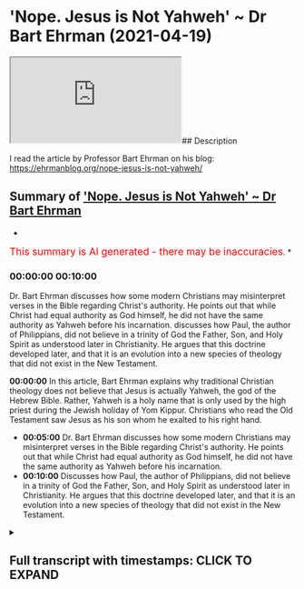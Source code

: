 # 'Nope. Jesus is Not Yahweh' ~ Dr Bart Ehrman (2021-04-19)

<iframe loading='lazy' src='https://www.youtube.com/embed/zfQ6bU6GYDw'></iframe>## Description

I read the article by Professor Bart Ehrman on his blog:  <https://ehrmanblog.org/nope-jesus-is-not-yahweh/>

## Summary of ['Nope. Jesus is Not Yahweh' ~ Dr Bart Ehrman](https://www.youtube.com/watch?v=zfQ6bU6GYDw)

*

<span style="color:red; font-size:125%">This summary is AI generated - there may be inaccuracies</span>. *

### <a onclick="modifyYTiframeseektime('600')">00:00:00 00:10:00</a>

Dr. Bart Ehrman discusses how some modern Christians may misinterpret verses in the Bible regarding Christ's authority. He points out that while Christ had equal authority as God himself, he did not have the same authority as Yahweh before his incarnation. discusses how Paul, the author of Philippians, did not believe in a trinity of God the Father, Son, and Holy Spirit as understood later in Christianity. He argues that this doctrine developed later, and that it is an evolution into a new species of theology that did not exist in the New Testament.

**<a onclick="modifyYTiframeseektime('0')">00:00:00</a>** In this article, Bart Ehrman explains why traditional Christian theology does not believe that Jesus is actually Yahweh, the god of the Hebrew Bible. Rather, Yahweh is a holy name that is only used by the high priest during the Jewish holiday of Yom Kippur. Christians who read the Old Testament saw Jesus as his son whom he exalted to his right hand.

* **<a onclick="modifyYTiframeseektime('300')">00:05:00</a>**  Dr. Bart Ehrman discusses how some modern Christians may misinterpret verses in the Bible regarding Christ's authority. He points out that while Christ had equal authority as God himself, he did not have the same authority as Yahweh before his incarnation.
* **<a onclick="modifyYTiframeseektime('600')">00:10:00</a>** Discusses how Paul, the author of Philippians, did not believe in a trinity of God the Father, Son, and Holy Spirit as understood later in Christianity. He argues that this doctrine developed later, and that it is an evolution into a new species of theology that did not exist in the New Testament.

<details><summary><h2>Full transcript with timestamps: CLICK TO EXPAND</h2></summary>

<a onclick="modifyYTiframeseektime('1)')">0:00:01 nope jesus is</a>
<a onclick="modifyYTiframeseektime('3)')">0:00:03 not yahweh this is the title of an</a>
<a onclick="modifyYTiframeseektime('6)')">0:00:06 article</a>
<a onclick="modifyYTiframeseektime('7)')">0:00:07 just published two days ago uh on bart</a>
<a onclick="modifyYTiframeseektime('10)')">0:00:10 ehrman's blog</a>
<a onclick="modifyYTiframeseektime('11)')">0:00:11 um and it's really very good and i</a>
<a onclick="modifyYTiframeseektime('13)')">0:00:13 wanted just to read it to you and offer</a>
<a onclick="modifyYTiframeseektime('15)')">0:00:15 a few comments</a>
<a onclick="modifyYTiframeseektime('16)')">0:00:16 for those few of you who still don't</a>
<a onclick="modifyYTiframeseektime('17)')">0:00:17 know who bart ehrman is</a>
<a onclick="modifyYTiframeseektime('19)')">0:00:19 he is currently the james a gray</a>
<a onclick="modifyYTiframeseektime('21)')">0:00:21 distinguished professor</a>
<a onclick="modifyYTiframeseektime('23)')">0:00:23 of religious studies at the university</a>
<a onclick="modifyYTiframeseektime('24)')">0:00:24 of north carolina</a>
<a onclick="modifyYTiframeseektime('26)')">0:00:26 at chapel hill he's an american and he's</a>
<a onclick="modifyYTiframeseektime('29)')">0:00:29 one of the world's if not the world's</a>
<a onclick="modifyYTiframeseektime('30)')">0:00:30 leaders</a>
<a onclick="modifyYTiframeseektime('31)')">0:00:31 leading textual critic and uh a new</a>
<a onclick="modifyYTiframeseektime('34)')">0:00:34 testament scholar as well</a>
<a onclick="modifyYTiframeseektime('36)')">0:00:36 um he is a prodigious writer uh and he</a>
<a onclick="modifyYTiframeseektime('39)')">0:00:39 uh virtually every day something new</a>
<a onclick="modifyYTiframeseektime('41)')">0:00:41 comes out and it's very he's very</a>
<a onclick="modifyYTiframeseektime('43)')">0:00:43 readable</a>
<a onclick="modifyYTiframeseektime('44)')">0:00:44 and um this article nope jesus is not uh</a>
<a onclick="modifyYTiframeseektime('46)')">0:00:46 yahweh i just wanted to share it with</a>
<a onclick="modifyYTiframeseektime('48)')">0:00:48 you</a>
<a onclick="modifyYTiframeseektime('48)')">0:00:48 published uh just two days ago uh on the</a>
<a onclick="modifyYTiframeseektime('51)')">0:00:51 17th of april</a>
<a onclick="modifyYTiframeseektime('52)')">0:00:52 and he says in my last post i pointed</a>
<a onclick="modifyYTiframeseektime('55)')">0:00:55 out that</a>
<a onclick="modifyYTiframeseektime('56)')">0:00:56 some conservative evangelical christians</a>
<a onclick="modifyYTiframeseektime('59)')">0:00:59 claim</a>
<a onclick="modifyYTiframeseektime('59)')">0:00:59 that jesus in the bible is actually to</a>
<a onclick="modifyYTiframeseektime('62)')">0:01:02 be understood as</a>
<a onclick="modifyYTiframeseektime('63)')">0:01:03 yahweh i think that's completely wrong</a>
<a onclick="modifyYTiframeseektime('67)')">0:01:07 and in this post i want to explain why</a>
<a onclick="modifyYTiframeseektime('70)')">0:01:10 of course yahweh is the name of god in</a>
<a onclick="modifyYTiframeseektime('72)')">0:01:12 the jewish bible so christians are</a>
<a onclick="modifyYTiframeseektime('73)')">0:01:13 saying or many christians are saying</a>
<a onclick="modifyYTiframeseektime('75)')">0:01:15 that jesus is this god jesus is god</a>
<a onclick="modifyYTiframeseektime('79)')">0:01:19 he continues it is not the view of</a>
<a onclick="modifyYTiframeseektime('82)')">0:01:22 traditional</a>
<a onclick="modifyYTiframeseektime('83)')">0:01:23 christian theology at least as i learned</a>
<a onclick="modifyYTiframeseektime('85)')">0:01:25 it once upon a time</a>
<a onclick="modifyYTiframeseektime('87)')">0:01:27 it was certainly not the view of the</a>
<a onclick="modifyYTiframeseektime('89)')">0:01:29 earliest christians</a>
<a onclick="modifyYTiframeseektime('91)')">0:01:31 and it is not a view set forth in the</a>
<a onclick="modifyYTiframeseektime('93)')">0:01:33 bible</a>
<a onclick="modifyYTiframeseektime('94)')">0:01:34 the bible of course does not have the</a>
<a onclick="modifyYTiframeseektime('96)')">0:01:36 trinity</a>
<a onclick="modifyYTiframeseektime('97)')">0:01:37 but when christianity formulated the</a>
<a onclick="modifyYTiframeseektime('99)')">0:01:39 doctrine of the trinity</a>
<a onclick="modifyYTiframeseektime('101)')">0:01:41 the father was yahweh and christ was his</a>
<a onclick="modifyYTiframeseektime('104)')">0:01:44 son</a>
<a onclick="modifyYTiframeseektime('104)')">0:01:44 at least that's what christians who read</a>
<a onclick="modifyYTiframeseektime('106)')">0:01:46 the old testament said</a>
<a onclick="modifyYTiframeseektime('108)')">0:01:48 of course the name yahweh is not found</a>
<a onclick="modifyYTiframeseektime('111)')">0:01:51 in the new testament at all</a>
<a onclick="modifyYTiframeseektime('113)')">0:01:53 since it's a hebrew word and the greek</a>
<a onclick="modifyYTiframeseektime('115)')">0:01:55 is in new testament is in greek</a>
<a onclick="modifyYTiframeseektime('117)')">0:01:57 the new testament does not give god a</a>
<a onclick="modifyYTiframeseektime('119)')">0:01:59 personal name</a>
<a onclick="modifyYTiframeseektime('122)')">0:02:02 when christians want to find another</a>
<a onclick="modifyYTiframeseektime('124)')">0:02:04 divine being in the old testament to</a>
<a onclick="modifyYTiframeseektime('126)')">0:02:06 identify as christ</a>
<a onclick="modifyYTiframeseektime('128)')">0:02:08 they went to passages like psalm 110</a>
<a onclick="modifyYTiframeseektime('131)')">0:02:11 which begins the lord said to my lord</a>
<a onclick="modifyYTiframeseektime('134)')">0:02:14 sit at my right hand until i make your</a>
<a onclick="modifyYTiframeseektime('137)')">0:02:17 enemies</a>
<a onclick="modifyYTiframeseektime('138)')">0:02:18 your footstool based on what i said in</a>
<a onclick="modifyYTiframeseektime('141)')">0:02:21 my</a>
<a onclick="modifyYTiframeseektime('142)')">0:02:22 previous post you can reconstruct uh</a>
<a onclick="modifyYTiframeseektime('145)')">0:02:25 who is talking to whom here notice that</a>
<a onclick="modifyYTiframeseektime('148)')">0:02:28 the first lord</a>
<a onclick="modifyYTiframeseektime('149)')">0:02:29 is in capital letters and the second is</a>
<a onclick="modifyYTiframeseektime('153)')">0:02:33 not so another way of putting this would</a>
<a onclick="modifyYTiframeseektime('155)')">0:02:35 be yahweh</a>
<a onclick="modifyYTiframeseektime('156)')">0:02:36 said to adonai the point here just to</a>
<a onclick="modifyYTiframeseektime('160)')">0:02:40 break from the reading for a second is</a>
<a onclick="modifyYTiframeseektime('162)')">0:02:42 that the the name of god yahweh was a</a>
<a onclick="modifyYTiframeseektime('164)')">0:02:44 holy name</a>
<a onclick="modifyYTiframeseektime('165)')">0:02:45 but he really uttered by the high priest</a>
<a onclick="modifyYTiframeseektime('168)')">0:02:48 yom kippur and was not mentioned by</a>
<a onclick="modifyYTiframeseektime('171)')">0:02:51 israelites normally at all so they use</a>
<a onclick="modifyYTiframeseektime('173)')">0:02:53 another word adonai</a>
<a onclick="modifyYTiframeseektime('175)')">0:02:55 which means lord to refer to god</a>
<a onclick="modifyYTiframeseektime('178)')">0:02:58 so whenever in english translations it's</a>
<a onclick="modifyYTiframeseektime('180)')">0:03:00 still the convention today when the word</a>
<a onclick="modifyYTiframeseektime('182)')">0:03:02 yahweh</a>
<a onclick="modifyYTiframeseektime('182)')">0:03:02 is in the hebrew they</a>
<a onclick="modifyYTiframeseektime('186)')">0:03:06 write l-o-r-d in block capitals and that</a>
<a onclick="modifyYTiframeseektime('189)')">0:03:09 indicates</a>
<a onclick="modifyYTiframeseektime('189)')">0:03:09 in the original hebrew it's yahweh has</a>
<a onclick="modifyYTiframeseektime('191)')">0:03:11 been referred to</a>
<a onclick="modifyYTiframeseektime('193)')">0:03:13 excuse me adonai simply means lord and</a>
<a onclick="modifyYTiframeseektime('196)')">0:03:16 can refer to</a>
<a onclick="modifyYTiframeseektime('196)')">0:03:16 people you know if you'd be a a king a</a>
<a onclick="modifyYTiframeseektime('199)')">0:03:19 lord or</a>
<a onclick="modifyYTiframeseektime('200)')">0:03:20 or a father figure so um he's saying</a>
<a onclick="modifyYTiframeseektime('203)')">0:03:23 psalm 110 if you actually look at the</a>
<a onclick="modifyYTiframeseektime('205)')">0:03:25 hebrew it says</a>
<a onclick="modifyYTiframeseektime('206)')">0:03:26 yahweh said to adonai so it's not two</a>
<a onclick="modifyYTiframeseektime('209)')">0:03:29 divine beings it's one and obviously the</a>
<a onclick="modifyYTiframeseektime('211)')">0:03:31 one is god</a>
<a onclick="modifyYTiframeseektime('212)')">0:03:32 yahweh in interpreting that passage</a>
<a onclick="modifyYTiframeseektime('214)')">0:03:34 christians asked</a>
<a onclick="modifyYTiframeseektime('216)')">0:03:36 who is that elevated christ our lord</a>
<a onclick="modifyYTiframeseektime('219)')">0:03:39 to his right hand obviously god the</a>
<a onclick="modifyYTiframeseektime('222)')">0:03:42 father</a>
<a onclick="modifyYTiframeseektime('222)')">0:03:42 elevated christ and so god the father is</a>
<a onclick="modifyYTiframeseektime('225)')">0:03:45 yahweh</a>
<a onclick="modifyYTiframeseektime('226)')">0:03:46 and the one elevated to his right hand</a>
<a onclick="modifyYTiframeseektime('228)')">0:03:48 is the lord jesus</a>
<a onclick="modifyYTiframeseektime('231)')">0:03:51 christians appeal to this verse in</a>
<a onclick="modifyYTiframeseektime('232)')">0:03:52 reference to christ a good</a>
<a onclick="modifyYTiframeseektime('234)')">0:03:54 deal and indeed he mentions a number of</a>
<a onclick="modifyYTiframeseektime('237)')">0:03:57 times</a>
<a onclick="modifyYTiframeseektime('238)')">0:03:58 when it occurs these christians were not</a>
<a onclick="modifyYTiframeseektime('241)')">0:04:01 seeing jesus as</a>
<a onclick="modifyYTiframeseektime('242)')">0:04:02 yahweh but as his son whom he</a>
<a onclick="modifyYTiframeseektime('245)')">0:04:05 exalted to his right hand this is a</a>
<a onclick="modifyYTiframeseektime('248)')">0:04:08 really important point</a>
<a onclick="modifyYTiframeseektime('249)')">0:04:09 this is there's a thing about new</a>
<a onclick="modifyYTiframeseektime('250)')">0:04:10 testament scholarship really good</a>
<a onclick="modifyYTiframeseektime('252)')">0:04:12 scholarship</a>
<a onclick="modifyYTiframeseektime('253)')">0:04:13 is it pays very careful and meticulous</a>
<a onclick="modifyYTiframeseektime('256)')">0:04:16 attention to what's actually been stated</a>
<a onclick="modifyYTiframeseektime('258)')">0:04:18 in the text</a>
<a onclick="modifyYTiframeseektime('260)')">0:04:20 rather than reading it through a later</a>
<a onclick="modifyYTiframeseektime('262)')">0:04:22 christian tradition or any tradition</a>
<a onclick="modifyYTiframeseektime('264)')">0:04:24 church tradition it covers it takes all</a>
<a onclick="modifyYTiframeseektime('267)')">0:04:27 that away</a>
<a onclick="modifyYTiframeseektime('268)')">0:04:28 and focuses just on the text read in its</a>
<a onclick="modifyYTiframeseektime('270)')">0:04:30 historical and cultural</a>
<a onclick="modifyYTiframeseektime('272)')">0:04:32 context and often that gives readings of</a>
<a onclick="modifyYTiframeseektime('275)')">0:04:35 the bible which are quite different</a>
<a onclick="modifyYTiframeseektime('277)')">0:04:37 from uh christian later christian</a>
<a onclick="modifyYTiframeseektime('279)')">0:04:39 readings</a>
<a onclick="modifyYTiframeseektime('281)')">0:04:41 so he continues christians such as the</a>
<a onclick="modifyYTiframeseektime('283)')">0:04:43 2nd century</a>
<a onclick="modifyYTiframeseektime('284)')">0:04:44 justin martyr also found references to</a>
<a onclick="modifyYTiframeseektime('288)')">0:04:48 the pre-incarnate christ</a>
<a onclick="modifyYTiframeseektime('289)')">0:04:49 in the old testament traditions of the</a>
<a onclick="modifyYTiframeseektime('292)')">0:04:52 angel of the lord</a>
<a onclick="modifyYTiframeseektime('293)')">0:04:53 who was gods yahweh's chief</a>
<a onclick="modifyYTiframeseektime('296)')">0:04:56 representative</a>
<a onclick="modifyYTiframeseektime('297)')">0:04:57 on earth delivering god's message with</a>
<a onclick="modifyYTiframeseektime('300)')">0:05:00 god's</a>
<a onclick="modifyYTiframeseektime('300)')">0:05:00 full authority in the stories of the</a>
<a onclick="modifyYTiframeseektime('302)')">0:05:02 patriarchs for example in genesis</a>
<a onclick="modifyYTiframeseektime('305)')">0:05:05 and exodus who was this mysterious</a>
<a onclick="modifyYTiframeseektime('308)')">0:05:08 angel for christians he was christ</a>
<a onclick="modifyYTiframeseektime('311)')">0:05:11 before he was born of the virgin mary</a>
<a onclick="modifyYTiframeseektime('314)')">0:05:14 i wonder if the confusion among</a>
<a onclick="modifyYTiframeseektime('316)')">0:05:16 evangelicals about the christian</a>
<a onclick="modifyYTiframeseektime('317)')">0:05:17 understanding of christ</a>
<a onclick="modifyYTiframeseektime('319)')">0:05:19 when they say he is yahweh is because</a>
<a onclick="modifyYTiframeseektime('321)')">0:05:21 the angel of the lord</a>
<a onclick="modifyYTiframeseektime('323)')">0:05:23 is so fully representative of yahweh</a>
<a onclick="modifyYTiframeseektime('326)')">0:05:26 himself</a>
<a onclick="modifyYTiframeseektime('327)')">0:05:27 that he is sometimes called yahweh after</a>
<a onclick="modifyYTiframeseektime('331)')">0:05:31 he has clearly identified</a>
<a onclick="modifyYTiframeseektime('333)')">0:05:33 not as yahweh but his angel</a>
<a onclick="modifyYTiframeseektime('336)')">0:05:36 why would he be called yahweh if he was</a>
<a onclick="modifyYTiframeseektime('338)')">0:05:38 yahweh's messenger</a>
<a onclick="modifyYTiframeseektime('340)')">0:05:40 because by the way angel means messenger</a>
<a onclick="modifyYTiframeseektime('342)')">0:05:42 uh in the bible</a>
<a onclick="modifyYTiframeseektime('344)')">0:05:44 it would be kind of like if a messenger</a>
<a onclick="modifyYTiframeseektime('346)')">0:05:46 of the king comes to you and orders you</a>
<a onclick="modifyYTiframeseektime('348)')">0:05:48 to do something</a>
<a onclick="modifyYTiframeseektime('349)')">0:05:49 you tell your neighbors that the king</a>
<a onclick="modifyYTiframeseektime('351)')">0:05:51 has told you to do something</a>
<a onclick="modifyYTiframeseektime('353)')">0:05:53 well actually his messenger did but he</a>
<a onclick="modifyYTiframeseektime('356)')">0:05:56 was so</a>
<a onclick="modifyYTiframeseektime('357)')">0:05:57 fully representative of the king that</a>
<a onclick="modifyYTiframeseektime('360)')">0:06:00 his words</a>
<a onclick="modifyYTiframeseektime('361)')">0:06:01 were the kings this happens when the</a>
<a onclick="modifyYTiframeseektime('364)')">0:06:04 angel of the lord speaks to moses from</a>
<a onclick="modifyYTiframeseektime('366)')">0:06:06 the burning bush</a>
<a onclick="modifyYTiframeseektime('367)')">0:06:07 in the famous passage of exodus 3 as you</a>
<a onclick="modifyYTiframeseektime('370)')">0:06:10 can see</a>
<a onclick="modifyYTiframeseektime('371)')">0:06:11 this by the way is a favorite passage of</a>
<a onclick="modifyYTiframeseektime('373)')">0:06:13 christian apologists trying to prove</a>
<a onclick="modifyYTiframeseektime('374)')">0:06:14 that jesus is god</a>
<a onclick="modifyYTiframeseektime('376)')">0:06:16 but the early christians so far as i</a>
<a onclick="modifyYTiframeseektime('378)')">0:06:18 know were clear on this matter</a>
<a onclick="modifyYTiframeseektime('381)')">0:06:21 this was christ coming in his</a>
<a onclick="modifyYTiframeseektime('383)')">0:06:23 pre-incarnate state</a>
<a onclick="modifyYTiframeseektime('384)')">0:06:24 as god's chief representative the angel</a>
<a onclick="modifyYTiframeseektime('387)')">0:06:27 of the lord</a>
<a onclick="modifyYTiframeseektime('388)')">0:06:28 who was given such authority that he</a>
<a onclick="modifyYTiframeseektime('391)')">0:06:31 could be considered as</a>
<a onclick="modifyYTiframeseektime('392)')">0:06:32 having the full status of the lord</a>
<a onclick="modifyYTiframeseektime('395)')">0:06:35 capital lord</a>
<a onclick="modifyYTiframeseektime('396)')">0:06:36 even though he was merely his angel</a>
<a onclick="modifyYTiframeseektime('400)')">0:06:40 the view that christians took of christ</a>
<a onclick="modifyYTiframeseektime('403)')">0:06:43 some modern christians may misinterpret</a>
<a onclick="modifyYTiframeseektime('406)')">0:06:46 the christ poem</a>
<a onclick="modifyYTiframeseektime('407)')">0:06:47 in philippians 2 in this way philippians</a>
<a onclick="modifyYTiframeseektime('410)')">0:06:50 2</a>
<a onclick="modifyYTiframeseektime('410)')">0:06:50 is the letter that paul wrote to the</a>
<a onclick="modifyYTiframeseektime('412)')">0:06:52 philippians in the second chapter</a>
<a onclick="modifyYTiframeseektime('414)')">0:06:54 is an absolute favorite of christian</a>
<a onclick="modifyYTiframeseektime('416)')">0:06:56 evangelists i i have it constantly</a>
<a onclick="modifyYTiframeseektime('419)')">0:06:59 read to me as if this proves something</a>
<a onclick="modifyYTiframeseektime('421)')">0:07:01 to me as if i've never read the passage</a>
<a onclick="modifyYTiframeseektime('423)')">0:07:03 before</a>
<a onclick="modifyYTiframeseektime('423)')">0:07:03 anyway bartoman says this about it i</a>
<a onclick="modifyYTiframeseektime('426)')">0:07:06 talked about the poem at length a month</a>
<a onclick="modifyYTiframeseektime('427)')">0:07:07 or so ago</a>
<a onclick="modifyYTiframeseektime('428)')">0:07:08 on the blog when christ is exalted</a>
<a onclick="modifyYTiframeseektime('432)')">0:07:12 after his death god gives him</a>
<a onclick="modifyYTiframeseektime('435)')">0:07:15 the name that is above every name so</a>
<a onclick="modifyYTiframeseektime('438)')">0:07:18 that all creation will worship and</a>
<a onclick="modifyYTiframeseektime('440)')">0:07:20 confess him</a>
<a onclick="modifyYTiframeseektime('441)')">0:07:21 that is a reference to isaiah 45 where</a>
<a onclick="modifyYTiframeseektime('444)')">0:07:24 yahweh alone</a>
<a onclick="modifyYTiframeseektime('445)')">0:07:25 has the name above every name so that</a>
<a onclick="modifyYTiframeseektime('448)')">0:07:28 all worship</a>
<a onclick="modifyYTiframeseektime('449)')">0:07:29 and confess him alone possibly these</a>
<a onclick="modifyYTiframeseektime('452)')">0:07:32 modern christians are thinking</a>
<a onclick="modifyYTiframeseektime('454)')">0:07:34 that christ before must have been given</a>
<a onclick="modifyYTiframeseektime('457)')">0:07:37 the name</a>
<a onclick="modifyYTiframeseektime('458)')">0:07:38 yahweh and therefore he is</a>
<a onclick="modifyYTiframeseektime('461)')">0:07:41 yahweh but the passage doesn't seem to</a>
<a onclick="modifyYTiframeseektime('464)')">0:07:44 mean</a>
<a onclick="modifyYTiframeseektime('464)')">0:07:44 that the ultimate lord of all yahweh is</a>
<a onclick="modifyYTiframeseektime('467)')">0:07:47 the one who gives jesus that name</a>
<a onclick="modifyYTiframeseektime('470)')">0:07:50 above all others now obviously stepping</a>
<a onclick="modifyYTiframeseektime('472)')">0:07:52 aside from bar here</a>
<a onclick="modifyYTiframeseektime('474)')">0:07:54 who has the ultimate authority the</a>
<a onclick="modifyYTiframeseektime('475)')">0:07:55 universe god</a>
<a onclick="modifyYTiframeseektime('477)')">0:07:57 no one gives god authority if god gives</a>
<a onclick="modifyYTiframeseektime('480)')">0:08:00 authority to another entity another</a>
<a onclick="modifyYTiframeseektime('482)')">0:08:02 person another being</a>
<a onclick="modifyYTiframeseektime('484)')">0:08:04 that person is not god from all eternity</a>
<a onclick="modifyYTiframeseektime('487)')">0:08:07 they receive that authority from yahweh</a>
<a onclick="modifyYTiframeseektime('490)')">0:08:10 so this language of receiving is really</a>
<a onclick="modifyYTiframeseektime('492)')">0:08:12 important god doesn't receive authority</a>
<a onclick="modifyYTiframeseektime('494)')">0:08:14 from anyone else at least not the god of</a>
<a onclick="modifyYTiframeseektime('497)')">0:08:17 uh abraham moses jesus and muhammad</a>
<a onclick="modifyYTiframeseektime('501)')">0:08:21 so it's worth noting that in this very</a>
<a onclick="modifyYTiframeseektime('503)')">0:08:23 passage this is in</a>
<a onclick="modifyYTiframeseektime('504)')">0:08:24 philippians 2 when god gives jesus his</a>
<a onclick="modifyYTiframeseektime('507)')">0:08:27 name</a>
<a onclick="modifyYTiframeseektime('508)')">0:08:28 it does not mean that he has made a name</a>
<a onclick="modifyYTiframeseektime('510)')">0:08:30 switch for jesus</a>
<a onclick="modifyYTiframeseektime('512)')">0:08:32 on the contrary the passage says that</a>
<a onclick="modifyYTiframeseektime('514)')">0:08:34 the name to which</a>
<a onclick="modifyYTiframeseektime('515)')">0:08:35 everyone will bow in worship and confess</a>
<a onclick="modifyYTiframeseektime('517)')">0:08:37 is jesus</a>
<a onclick="modifyYTiframeseektime('519)')">0:08:39 not yahweh that at the name of jesus</a>
<a onclick="modifyYTiframeseektime('522)')">0:08:42 every knee shall bow and every tongue</a>
<a onclick="modifyYTiframeseektime('524)')">0:08:44 confess and quote</a>
<a onclick="modifyYTiframeseektime('526)')">0:08:46 jesus own name is exalted</a>
<a onclick="modifyYTiframeseektime('530)')">0:08:50 so how did yahweh give him a name</a>
<a onclick="modifyYTiframeseektime('534)')">0:08:54 above all others surely that would mean</a>
<a onclick="modifyYTiframeseektime('537)')">0:08:57 that would be yahweh's own name right</a>
<a onclick="modifyYTiframeseektime('540)')">0:09:00 well</a>
<a onclick="modifyYTiframeseektime('540)')">0:09:00 yes and no says bart ehrman he did give</a>
<a onclick="modifyYTiframeseektime('543)')">0:09:03 him</a>
<a onclick="modifyYTiframeseektime('544)')">0:09:04 the name but not in the literal sense of</a>
<a onclick="modifyYTiframeseektime('547)')">0:09:07 now you</a>
<a onclick="modifyYTiframeseektime('547)')">0:09:07 are yahweh but in the biblical sense</a>
<a onclick="modifyYTiframeseektime('550)')">0:09:10 i've been describing you now have the</a>
<a onclick="modifyYTiframeseektime('553)')">0:09:13 full authority of yahweh</a>
<a onclick="modifyYTiframeseektime('555)')">0:09:15 what you say and do is equal to the</a>
<a onclick="modifyYTiframeseektime('558)')">0:09:18 authority of yahweh</a>
<a onclick="modifyYTiframeseektime('559)')">0:09:19 saying and doing it jesus now</a>
<a onclick="modifyYTiframeseektime('563)')">0:09:23 at his exaltation not before</a>
<a onclick="modifyYTiframeseektime('566)')">0:09:26 really important point in my view is</a>
<a onclick="modifyYTiframeseektime('569)')">0:09:29 given equal authority as the lord</a>
<a onclick="modifyYTiframeseektime('571)')">0:09:31 himself</a>
<a onclick="modifyYTiframeseektime('572)')">0:09:32 he now has the highest name dash</a>
<a onclick="modifyYTiframeseektime('575)')">0:09:35 authority equal to god</a>
<a onclick="modifyYTiframeseektime('578)')">0:09:38 but that does not mean he is god slash</a>
<a onclick="modifyYTiframeseektime('580)')">0:09:40 yahweh</a>
<a onclick="modifyYTiframeseektime('581)')">0:09:41 being equal is different from being</a>
<a onclick="modifyYTiframeseektime('585)')">0:09:45 identical being equal is different</a>
<a onclick="modifyYTiframeseektime('588)')">0:09:48 from being identical i just want to just</a>
<a onclick="modifyYTiframeseektime('590)')">0:09:50 go back here a few</a>
<a onclick="modifyYTiframeseektime('592)')">0:09:52 sentences um where he says</a>
<a onclick="modifyYTiframeseektime('596)')">0:09:56 jesus now at his exaltation not before</a>
<a onclick="modifyYTiframeseektime('599)')">0:09:59 so jesus didn't have this authority</a>
<a onclick="modifyYTiframeseektime('602)')">0:10:02 before his exaltation he was given it</a>
<a onclick="modifyYTiframeseektime('605)')">0:10:05 after his exaltation so he wasn't god</a>
<a onclick="modifyYTiframeseektime('607)')">0:10:07 before he wasn't in any sense</a>
<a onclick="modifyYTiframeseektime('609)')">0:10:09 as the name or as ontologically or</a>
<a onclick="modifyYTiframeseektime('612)')">0:10:12 metaphysically</a>
<a onclick="modifyYTiframeseektime('613)')">0:10:13 it was something that god gave to him</a>
<a onclick="modifyYTiframeseektime('615)')">0:10:15 therefore he could not have been god</a>
<a onclick="modifyYTiframeseektime('618)')">0:10:18 and the penultimate paragraph is another</a>
<a onclick="modifyYTiframeseektime('620)')">0:10:20 analogy</a>
<a onclick="modifyYTiframeseektime('621)')">0:10:21 when someone says to you open up in the</a>
<a onclick="modifyYTiframeseektime('624)')">0:10:24 name of the king</a>
<a onclick="modifyYTiframeseektime('625)')">0:10:25 or in the name of the law the name</a>
<a onclick="modifyYTiframeseektime('628)')">0:10:28 means the authority and that must be</a>
<a onclick="modifyYTiframeseektime('632)')">0:10:32 what</a>
<a onclick="modifyYTiframeseektime('632)')">0:10:32 is meant in philippians 2. since</a>
<a onclick="modifyYTiframeseektime('636)')">0:10:36 the literal name is still jesus but the</a>
<a onclick="modifyYTiframeseektime('638)')">0:10:38 authority</a>
<a onclick="modifyYTiframeseektime('639)')">0:10:39 the name has is now the authority of god</a>
<a onclick="modifyYTiframeseektime('643)')">0:10:43 almighty yahweh himself so</a>
<a onclick="modifyYTiframeseektime('646)')">0:10:46 i simply don't think it's right that</a>
<a onclick="modifyYTiframeseektime('648)')">0:10:48 christian theology understands jesus as</a>
<a onclick="modifyYTiframeseektime('650)')">0:10:50 yahweh well i guess some christians do</a>
<a onclick="modifyYTiframeseektime('653)')">0:10:53 since that appears to be what they think</a>
<a onclick="modifyYTiframeseektime('656)')">0:10:56 i wonder when they started thinking it</a>
<a onclick="modifyYTiframeseektime('658)')">0:10:58 dot dot end quote end of the passage</a>
<a onclick="modifyYTiframeseektime('662)')">0:11:02 so i think that's um actually quite</a>
<a onclick="modifyYTiframeseektime('663)')">0:11:03 quite helpful and</a>
<a onclick="modifyYTiframeseektime('665)')">0:11:05 uh i love the forensic way he analyzes</a>
<a onclick="modifyYTiframeseektime('667)')">0:11:07 uh these passages</a>
<a onclick="modifyYTiframeseektime('669)')">0:11:09 um and uh he makes clear that uh well</a>
<a onclick="modifyYTiframeseektime('672)')">0:11:12 firstly</a>
<a onclick="modifyYTiframeseektime('673)')">0:11:13 what do we conclude what can i conclude</a>
<a onclick="modifyYTiframeseektime('675)')">0:11:15 that paul the apostle paul who wrote</a>
<a onclick="modifyYTiframeseektime('677)')">0:11:17 philippians was not a trinitarian</a>
<a onclick="modifyYTiframeseektime('679)')">0:11:19 he didn't believe in god the father got</a>
<a onclick="modifyYTiframeseektime('680)')">0:11:20 the son and got the holy spirit</a>
<a onclick="modifyYTiframeseektime('683)')">0:11:23 uh when he speaks of god he means the</a>
<a onclick="modifyYTiframeseektime('685)')">0:11:25 father</a>
<a onclick="modifyYTiframeseektime('686)')">0:11:26 the father certainly gives his son jesus</a>
<a onclick="modifyYTiframeseektime('689)')">0:11:29 authority but there's no sense of an</a>
<a onclick="modifyYTiframeseektime('691)')">0:11:31 eternal</a>
<a onclick="modifyYTiframeseektime('692)')">0:11:32 trinity from all eternity there was</a>
<a onclick="modifyYTiframeseektime('694)')">0:11:34 father son and holy spirit</a>
<a onclick="modifyYTiframeseektime('695)')">0:11:35 that is absent from paul's thinking so</a>
<a onclick="modifyYTiframeseektime('698)')">0:11:38 the doctrine of the trinity that</a>
<a onclick="modifyYTiframeseektime('699)')">0:11:39 developed later is very much an</a>
<a onclick="modifyYTiframeseektime('701)')">0:11:41 evolution into a new species</a>
<a onclick="modifyYTiframeseektime('704)')">0:11:44 of uh theology really that didn't exist</a>
<a onclick="modifyYTiframeseektime('708)')">0:11:48 in the new testament um i just wanted to</a>
<a onclick="modifyYTiframeseektime('711)')">0:11:51 share that with you i will put</a>
<a onclick="modifyYTiframeseektime('712)')">0:11:52 the link to the bar ehrman blog in the</a>
<a onclick="modifyYTiframeseektime('715)')">0:11:55 description below</a>
<a onclick="modifyYTiframeseektime('717)')">0:11:57 it's worth a read and worth chewing over</a>
<a onclick="modifyYTiframeseektime('720)')">0:12:00 i think it's very interesting until next</a>
<a onclick="modifyYTiframeseektime('722)')">0:12:02 time</a>
</details>
